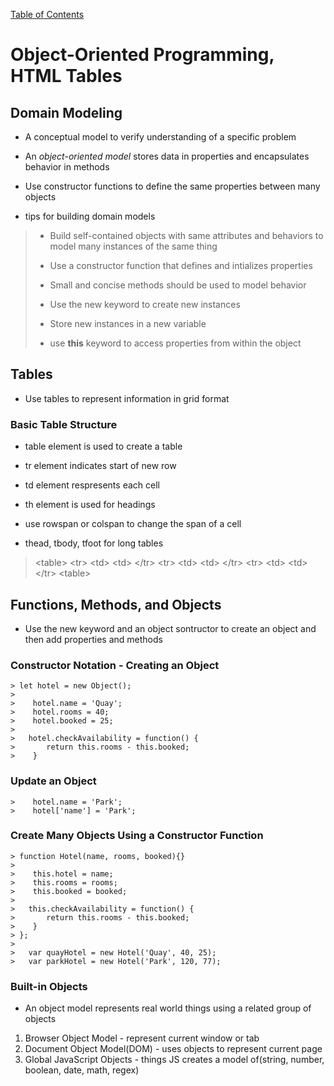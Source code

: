 [Table of Contents](https://peterjstaker.github.io/reading-notes/)

# **Object-Oriented Programming, HTML Tables**

## Domain Modeling

* A conceptual model to verify understanding of a specific problem

* An *object-oriented model* stores data in properties and encapsulates behavior in methods

* Use constructor functions to define the same properties between many objects

* tips for building domain models

> * Build self-contained objects with same attributes and behaviors to model many instances of the same thing
>
> * Use a constructor function that defines and intializes properties
>
> * Small and concise methods should be used to model behavior
>
> * Use the new keyword to create new instances
>
> * Store new instances in a new variable
>
> * use **this** keyword to access properties from within the object

## Tables

* Use tables to represent information in grid format

### Basic Table Structure

* table element is used to create a table

* tr element indicates start of new row

* td element respresents each cell

* th element is used for headings

* use rowspan or colspan to change the span of a cell

* thead, tbody, tfoot for long tables

> \<table>
>   \<tr>
>       \<td></td>
>       \<td></td>
>   \</tr>
>   \<tr>
>       \<td></td>
>       \<td></td>
>   \</tr>
>   \<tr>
>       \<td></td>
>       \<td></td>
>   \</tr>
> \<table>

## Functions, Methods, and Objects

* Use the new keyword and an object sontructor to create an object and then add properties and methods

### Constructor Notation - Creating an Object

    > let hotel = new Object();
    >
    >    hotel.name = 'Quay';
    >    hotel.rooms = 40;
    >    hotel.booked = 25;
    >
    >   hotel.checkAvailability = function() {
    >       return this.rooms - this.booked;    
    >    }    

### Update an Object

    >    hotel.name = 'Park';
    >    hotel['name'] = 'Park';

### Create Many Objects Using a Constructor Function

    > function Hotel(name, rooms, booked){}
    >
    >    this.hotel = name;
    >    this.rooms = rooms;
    >    this.booked = booked;
    >
    >   this.checkAvailability = function() {
    >       return this.rooms - this.booked;    
    >    }  
    > };
    >
    >   var quayHotel = new Hotel('Quay', 40, 25);
    >   var parkHotel = new Hotel('Park', 120, 77);

### Built-in Objects

* An object model represents real world things using a related group of objects

1. Browser Object Model - represent current window or tab
1. Document Object Model(DOM) - uses objects to represent current page
1. Global JavaScript Objects - things JS creates a model of(string, number, boolean, date, math, regex)